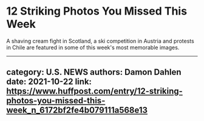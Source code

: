 # 12 Striking Photos You Missed This Week

A shaving cream fight in Scotland, a ski competition in Austria and protests in Chile are featured in some of this week's most memorable images.

---
category: U.S. NEWS
authors: Damon Dahlen
date: 2021-10-22
link: https://www.huffpost.com/entry/12-striking-photos-you-missed-this-week_n_6172bf2fe4b079111a568e13
---
